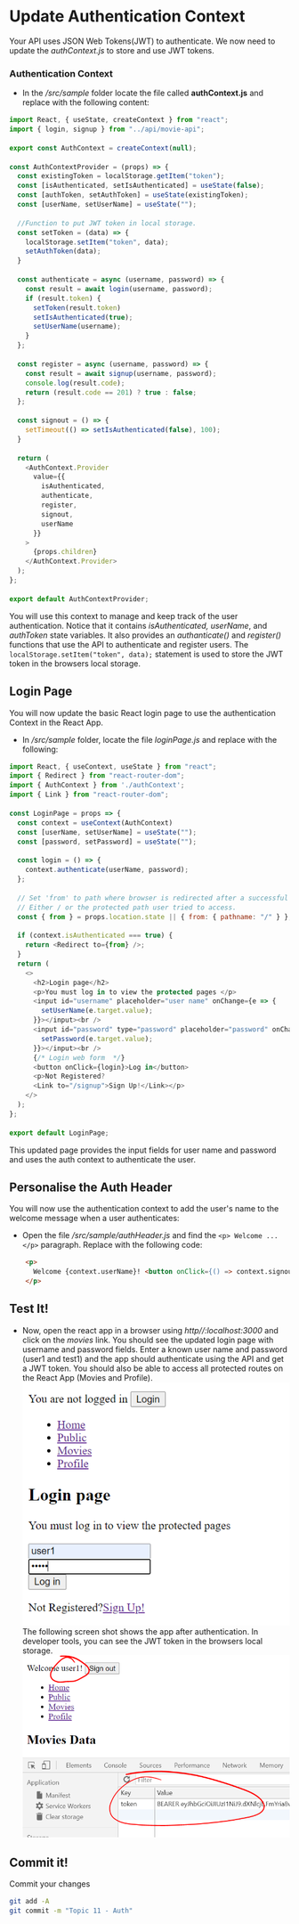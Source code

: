 # Update Authentication Context

Your API uses JSON Web Tokens(JWT) to authenticate. We now need to update the *authContext.js* to store and use JWT tokens.

### Authentication Context

+ In the */src/sample* folder locate the file called **authContext.js** and replace with the following content:   

```javascript
import React, { useState, createContext } from "react";
import { login, signup } from "../api/movie-api";

export const AuthContext = createContext(null);

const AuthContextProvider = (props) => {
  const existingToken = localStorage.getItem("token");
  const [isAuthenticated, setIsAuthenticated] = useState(false);
  const [authToken, setAuthToken] = useState(existingToken);
  const [userName, setUserName] = useState("");

  //Function to put JWT token in local storage.
  const setToken = (data) => {
    localStorage.setItem("token", data);
    setAuthToken(data);
  }

  const authenticate = async (username, password) => {
    const result = await login(username, password);
    if (result.token) {
      setToken(result.token)
      setIsAuthenticated(true);
      setUserName(username);
    }
  };

  const register = async (username, password) => {
    const result = await signup(username, password);
    console.log(result.code);
    return (result.code == 201) ? true : false;
  };

  const signout = () => {
    setTimeout(() => setIsAuthenticated(false), 100);
  }

  return (
    <AuthContext.Provider
      value={{
        isAuthenticated,
        authenticate,
        register,
        signout,
        userName
      }}
    >
      {props.children}
    </AuthContext.Provider>
  );
};

export default AuthContextProvider;
```

You will use this context to manage and keep track of the user authentication. Notice that it contains *isAuthenticated, userName*, and *authToken* state variables. It also provides an *authanticate()* and *register()* functions that use the API to authenticate and register users.
The ``localStorage.setItem("token", data);`` statement is used to store the JWT token in the browsers local storage. 

## Login Page
You will now update the basic React login page to use the authentication Context in the React App.

+ In */src/sample* folder, locate the file *loginPage.js* and replace with the following:

~~~javascript
import React, { useContext, useState } from "react";
import { Redirect } from "react-router-dom";
import { AuthContext } from './authContext';
import { Link } from "react-router-dom";

const LoginPage = props => {
  const context = useContext(AuthContext)
  const [userName, setUserName] = useState("");
  const [password, setPassword] = useState("");

  const login = () => {
    context.authenticate(userName, password);
  };

  // Set 'from' to path where browser is redirected after a successful login.
  // Either / or the protected path user tried to access.
  const { from } = props.location.state || { from: { pathname: "/" } };

  if (context.isAuthenticated === true) {
    return <Redirect to={from} />;
  }
  return (
    <>
      <h2>Login page</h2>
      <p>You must log in to view the protected pages </p>
      <input id="username" placeholder="user name" onChange={e => {
        setUserName(e.target.value);
      }}></input><br />
      <input id="password" type="password" placeholder="password" onChange={e => {
        setPassword(e.target.value);
      }}></input><br />
      {/* Login web form  */}
      <button onClick={login}>Log in</button>
      <p>Not Registered?
      <Link to="/signup">Sign Up!</Link></p>
    </>
  );
};

export default LoginPage;
~~~
This updated page provides the input fields for user name and password and uses the auth context to authenticate the user. 

## Personalise the Auth Header

You will now use the authentication context to add the user's name to the welcome  message when a user authenticates:

+ Open the file */src/sample/authHeader.js* and find the ``<p> Welcome ...</p>`` paragraph.  Replace with the following code:

~~~html
    <p>
      Welcome {context.userName}! <button onClick={() => context.signout()}>Sign out</button>
    </p>
~~~

## Test It!

+ Now, open the react app in a browser using *http//:localhost:3000* and click on the *movies* link. You should see the updated login page with username and password fields. Enter a known user name and password (user1 and test1) and the app should authenticate using the API and get a JWT token. You should also be able to access all protected routes  on the React App (Movies and Profile).  
![Log In Page](./img/3.png)   
The following screen shot shows the app after authentication. In developer tools, you can see the JWT token in the browsers local storage.  
![JWT Token in Browser Local Storage](./img/4.png)

## Commit it!
Commit your changes
~~~bash
git add -A
git commit -m "Topic 11 - Auth"
~~~
